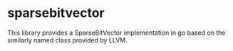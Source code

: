 sparsebitvector
===============

This library provides a SparseBitVector implementation in go based on
the similarly named class provided by LLVM.
